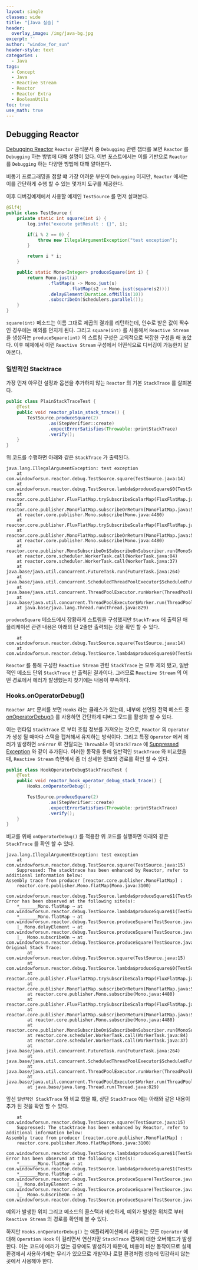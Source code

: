 ```yaml
--- 
layout: single
classes: wide
title: "[Java 실습] "
header:
  overlay_image: /img/java-bg.jpg 
excerpt: ''
author: "window_for_sun"
header-style: text
categories :
  - Java
tags:
  - Concept
  - Java
  - Reactive Stream
  - Reactor
  - Reactor Extra
  - BooleanUtils
toc: true 
use_math: true
---  
```


## Debugging Reactor
[Debugging Reactor](https://projectreactor.io/docs/core/release/reference/#debugging) 
`Reactor` 공식문서 중 `Debugging` 관련 챕터를 보면 `Reactor` 를 `Debugging` 하는 방법에 대해 설명이 있다. 
이번 포스트에서는 이를 기반으로 `Reactor` 를 `Debugging` 하는 다양한 방법에 대해 알아본다.  

비동기 프로그래밍을 접할 떄 가장 어려운 부분이 `Debugging` 이지만, `Reactor` 에서는 
이를 간단하게 수행 할 수 있는 몇가지 도구를 제공한다.  

이후 디버깅예제에서 사용할 예제인 `TestSource` 를 먼저 살펴본다.  

```java
@Slf4j
public class TestSource {
    private static int square(int i) {
        log.info("execute getResult : {}", i);

        if(i % 2 == 0) {
            throw new IllegalArgumentException("test exception");
        }

        return i * i;
    }

    public static Mono<Integer> produceSquare(int i) {
        return Mono.just(i)
                .flatMap(s -> Mono.just(s)
                        .flatMap(s2 -> Mono.just(square(s2))))
                .delayElement(Duration.ofMillis(10))
                .subscribeOn(Schedulers.parallel());
    }
}
```  

`square(int)` 메소드는 이름 그대로 제곱의 결과를 리턴하는데, 인수로 받은 값이 짝수인 경우에는 예외를 던지게 된다. 
그리고 `square(int)` 를 사용해서 `Reactive Stream` 을 생성하는 `produceSquare(int)` 의 스트림 구성은 
고의적으로 복잡한 구성을 해 놓았다. 
이후 예제에서 이런 `Reactive Stream` 구성에서 어떤식으로 디버깅이 가능한지 알아본다.  

### 일반적인 Stacktrace
가장 먼저 아무런 설정과 옵션을 추가하지 않는 `Reactor` 의 기본 `StackTrace` 를 살펴본다.  

```java
public class PlainStackTraceTest {
    @Test
    public void reactor_plain_stack_trace() {
        TestSource.produceSquare(2)
                .as(StepVerifier::create)
                .expectErrorSatisfies(Throwable::printStackTrace)
                .verify();
    }
}
```  

위 코드를 수행하면 아래와 같은 `StackTrace` 가 출력된다.  

```
java.lang.IllegalArgumentException: test exception
	at com.windowforsun.reactor.debug.TestSource.square(TestSource.java:14)
	at com.windowforsun.reactor.debug.TestSource.lambda$produceSquare$0(TestSource.java:23)
	at reactor.core.publisher.FluxFlatMap.trySubscribeScalarMap(FluxFlatMap.java:152)
	at reactor.core.publisher.MonoFlatMap.subscribeOrReturn(MonoFlatMap.java:53)
	at reactor.core.publisher.Mono.subscribe(Mono.java:4480)
	at reactor.core.publisher.FluxFlatMap.trySubscribeScalarMap(FluxFlatMap.java:200)
	at reactor.core.publisher.MonoFlatMap.subscribeOrReturn(MonoFlatMap.java:53)
	at reactor.core.publisher.Mono.subscribe(Mono.java:4480)
	at reactor.core.publisher.MonoSubscribeOn$SubscribeOnSubscriber.run(MonoSubscribeOn.java:126)
	at reactor.core.scheduler.WorkerTask.call(WorkerTask.java:84)
	at reactor.core.scheduler.WorkerTask.call(WorkerTask.java:37)
	at java.base/java.util.concurrent.FutureTask.run(FutureTask.java:264)
	at java.base/java.util.concurrent.ScheduledThreadPoolExecutor$ScheduledFutureTask.run(ScheduledThreadPoolExecutor.java:304)
	at java.base/java.util.concurrent.ThreadPoolExecutor.runWorker(ThreadPoolExecutor.java:1128)
	at java.base/java.util.concurrent.ThreadPoolExecutor$Worker.run(ThreadPoolExecutor.java:628)
	at java.base/java.lang.Thread.run(Thread.java:829)
```  

`produceSquare` 메소드에서 장황하게 스트림을 구성했지만 `StackTrace` 에 출력된 애플리케이션 관련 내용은 아래의 단 2줄만 출력되는 것을 확인 할 수 있다.  

```
	at com.windowforsun.reactor.debug.TestSource.square(TestSource.java:14)
	at com.windowforsun.reactor.debug.TestSource.lambda$produceSquare$0(TestSource.java:23)
```  

`Reactor` 를 통해 구성한 `Reactive Stream` 관련 `StackTrace` 는 모두 제외 됐고, 
일반적인 메소드 단위 `StackTrace` 만 출력된 결과이다. 
그러므로 `Reactive Stream` 의 어떤 경로에서 에러가 발생했는지 찾기에는 내용이 부족하다. 


### Hooks.onOperatorDebug()
`Reactor API` 문서를 보면 `Hooks` 라는 클래스가 있는데, 내부에 선언된 전역 메소드 중 
[onOperatorDebug()](https://projectreactor.io/docs/core/3.5.4/api/reactor/core/publisher/Hooks.html#onOperatorDebug--)
를 사용하면 간단하게 디버그 모드를 활성화 할 수 있다.  

이는 런타임 `StackTrace` 로 부터 조립 정보를 가져오는 것으로, 
`Reactor` 의 `Operator` 가 생성 될 때마다 스택을 캡쳐해서 유지하는 방식이다. 
그리고 특정 `Operator` 에서 에러가 발생하면 `onError` 로 전달되는 `Throwable` 이 `StackTrace` 에
[Suppressed Exception](https://www.baeldung.com/java-suppressed-exceptions) 와 같이 추가된다. 
이러한 동작을 통해 일반적인 `StackTrace` 와 비교했을 때, 
`Reactive Stream` 측면에서 좀 더 상세한 정보와 경로를 확인 할 수 있다.  

```java
public class HookOperatorDebugStackTraceTest {
    @Test
    public void reactor_hook_operator_debug_stack_trace() {
        Hooks.onOperatorDebug();

        TestSource.produceSquare(2)
                .as(StepVerifier::create)
                .expectErrorSatisfies(Throwable::printStackTrace)
                .verify();
    }
}
```  

비교를 위해 `onOperatorDebug()` 를 적용한 위 코드를 실행하면 아래와 같은 `StackTrace` 를 확인 할 수 있다.  

```
java.lang.IllegalArgumentException: test exception
	at com.windowforsun.reactor.debug.TestSource.square(TestSource.java:15)
	Suppressed: The stacktrace has been enhanced by Reactor, refer to additional information below: 
Assembly trace from producer [reactor.core.publisher.MonoFlatMap] :
	reactor.core.publisher.Mono.flatMap(Mono.java:3100)
	com.windowforsun.reactor.debug.TestSource.lambda$produceSquare$1(TestSource.java:24)
Error has been observed at the following site(s):
	*_______Mono.flatMap ⇢ at com.windowforsun.reactor.debug.TestSource.lambda$produceSquare$1(TestSource.java:24)
	*_______Mono.flatMap ⇢ at com.windowforsun.reactor.debug.TestSource.produceSquare(TestSource.java:23)
	|_ Mono.delayElement ⇢ at com.windowforsun.reactor.debug.TestSource.produceSquare(TestSource.java:25)
	|_  Mono.subscribeOn ⇢ at com.windowforsun.reactor.debug.TestSource.produceSquare(TestSource.java:26)
Original Stack Trace:
		at com.windowforsun.reactor.debug.TestSource.square(TestSource.java:15)
		at com.windowforsun.reactor.debug.TestSource.lambda$produceSquare$0(TestSource.java:24)
		at reactor.core.publisher.FluxFlatMap.trySubscribeScalarMap(FluxFlatMap.java:152)
		at reactor.core.publisher.MonoFlatMap.subscribeOrReturn(MonoFlatMap.java:53)
		at reactor.core.publisher.Mono.subscribe(Mono.java:4480)
		at reactor.core.publisher.FluxFlatMap.trySubscribeScalarMap(FluxFlatMap.java:200)
		at reactor.core.publisher.MonoFlatMap.subscribeOrReturn(MonoFlatMap.java:53)
		at reactor.core.publisher.Mono.subscribe(Mono.java:4480)
		at reactor.core.publisher.MonoSubscribeOn$SubscribeOnSubscriber.run(MonoSubscribeOn.java:126)
		at reactor.core.scheduler.WorkerTask.call(WorkerTask.java:84)
		at reactor.core.scheduler.WorkerTask.call(WorkerTask.java:37)
		at java.base/java.util.concurrent.FutureTask.run(FutureTask.java:264)
		at java.base/java.util.concurrent.ScheduledThreadPoolExecutor$ScheduledFutureTask.run(ScheduledThreadPoolExecutor.java:304)
		at java.base/java.util.concurrent.ThreadPoolExecutor.runWorker(ThreadPoolExecutor.java:1128)
		at java.base/java.util.concurrent.ThreadPoolExecutor$Worker.run(ThreadPoolExecutor.java:628)
		at java.base/java.lang.Thread.run(Thread.java:829)
```  

앞선 `일반적인 StackTrace` 와 비교 했을 떄, 상단 `StackTrace` 에는 아래와 같은 내용이 추가 된 것을 확인 할 수 있다.  

```
	at com.windowforsun.reactor.debug.TestSource.square(TestSource.java:15)
	Suppressed: The stacktrace has been enhanced by Reactor, refer to additional information below: 
Assembly trace from producer [reactor.core.publisher.MonoFlatMap] :
	reactor.core.publisher.Mono.flatMap(Mono.java:3100)
	com.windowforsun.reactor.debug.TestSource.lambda$produceSquare$1(TestSource.java:24)
Error has been observed at the following site(s):
	*_______Mono.flatMap ⇢ at com.windowforsun.reactor.debug.TestSource.lambda$produceSquare$1(TestSource.java:24)
	*_______Mono.flatMap ⇢ at com.windowforsun.reactor.debug.TestSource.produceSquare(TestSource.java:23)
	|_ Mono.delayElement ⇢ at com.windowforsun.reactor.debug.TestSource.produceSquare(TestSource.java:25)
	|_  Mono.subscribeOn ⇢ at com.windowforsun.reactor.debug.TestSource.produceSquare(TestSource.java:26)
```  

예외가 발생한 위치 그리고 메소드의 콜스택과 비슷하게, 
예외가 발생한 위치로 부터 `Reactive Stream` 의 경로를 확인해 볼 수 있다.  

하지만 `Hooks.onOperatorDebug()` 는 애플리케이션에서 사용되는 모든 `Operator` 에 대해 
`Operation Hook` 이 걸리면서 연산자맏 `StackTrace` 캡쳐에 대한 오버해드가 발생한다. 
이는 코드에 에러가 없는 경우에도 발생하기 때문에, 비용이 비싼 동작이므로 실제 환경에서 사용하기에는 무리가 있으므로 
개발이나 로컬 환경처럼 성능에 민감하지 않는 곳에서 사용해야 한다.  

